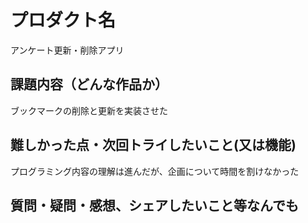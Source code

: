 # プロダクト名

アンケート更新・削除アプリ

## 課題内容（どんな作品か）

ブックマークの削除と更新を実装させた


## 難しかった点・次回トライしたいこと(又は機能)

プログラミング内容の理解は進んだが、企画について時間を割けなかった

## 質問・疑問・感想、シェアしたいこと等なんでも

